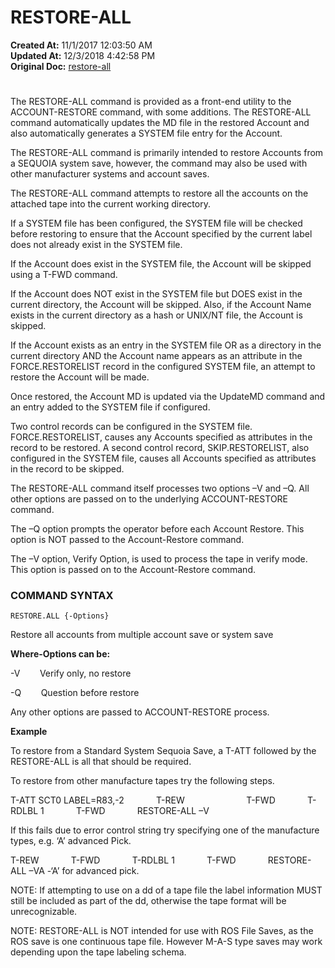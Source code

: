 # RESTORE-ALL

**Created At:** 11/1/2017 12:03:50 AM  
**Updated At:** 12/3/2018 4:42:58 PM  
**Original Doc:** [restore-all](https://docs.jbase.com/49275-restore/restore-all)  


# 


The RESTORE-ALL command is provided as a front-end utility to the ACCOUNT-RESTORE command, with some additions. The RESTORE-ALL command automatically updates the MD file in the restored Account and also automatically generates a SYSTEM file entry for the Account.

The RESTORE-ALL command is primarily intended to restore Accounts from a SEQUOIA system save, however, the command may also be used with other manufacturer systems and account saves.

The RESTORE-ALL command attempts to restore all the accounts on the attached tape into the current working directory.

If a SYSTEM file has been configured, the SYSTEM file will be checked before restoring to ensure that the Account specified by the current label does not already exist in the SYSTEM file.

If the Account does exist in the SYSTEM file, the Account will be skipped using a T-FWD command.

If the Account does NOT exist in the SYSTEM file but DOES exist in the current directory, the Account will be skipped. Also, if the Account Name exists in the current directory as a hash or UNIX/NT file, the Account is skipped.

If the Account exists as an entry in the SYSTEM file OR as a directory in the current directory AND the Account name appears as an attribute in the FORCE.RESTORELIST record in the configured SYSTEM file, an attempt to restore the Account will be made.

Once restored, the Account MD is updated via the UpdateMD command and an entry added to the SYSTEM file if configured.

Two control records can be configured in the SYSTEM file. FORCE.RESTORELIST, causes any Accounts specified as attributes in the record to be restored. A second control record, SKIP.RESTORELIST, also configured in the SYSTEM file, causes all Accounts specified as attributes in the record to be skipped.

The RESTORE-ALL command itself processes two options –V and –Q. All other options are passed on to the underlying ACCOUNT-RESTORE command.

The –Q option prompts the operator before each Account Restore. This option is NOT passed to the Account-Restore command.

The –V option, Verify Option, is used to process the tape in verify mode. This option is passed on to the Account-Restore command.

### COMMAND SYNTAX

```
RESTORE.ALL {-Options}
```

Restore all accounts from multiple account save or system save

**Where-Options can be:**

-V        Verify only, no restore

-Q        Question before restore

Any other options are passed to ACCOUNT-RESTORE process.

**Example**

To restore from a Standard System Sequoia Save, a T-ATT followed by the RESTORE-ALL is all that should be required.

To restore from other manufacture tapes try the following steps.

T-ATT SCT0 LABEL=R83,-2
            T-REW            
            T-FWD
            T-RDLBL 1
            T-FWD
            RESTORE-ALL –V

If this fails due to error control string try specifying one of the manufacture types, e.g. ‘A’ advanced Pick.

T-REW
            T-FWD
            T-RDLBL 1
            T-FWD
            RESTORE-ALL –VA -‘A’ for advanced pick.

NOTE: If attempting to use on a dd of a tape file the label information MUST still be included as part of the dd, otherwise the tape format will be unrecognizable.

NOTE: RESTORE-ALL is NOT intended for use with ROS File Saves, as the ROS save is one continuous tape file. However M-A-S type saves may work depending upon the tape labeling schema.

